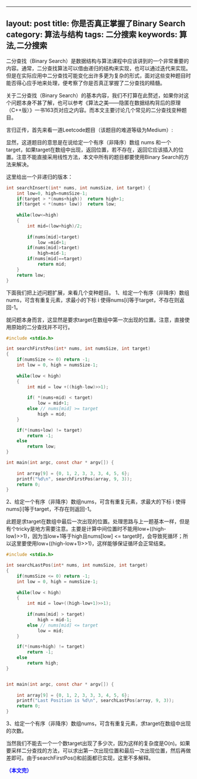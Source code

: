 
---
layout: post
title: 你是否真正掌握了Binary Search
category: 算法与结构
tags: 二分搜索
keywords: 算法,二分搜索
---


二分查找（Binary Search）是数据结构与算法课程中应该讲到的一个非常重要的内容。通常，二分查找算法可以借由递归的结构来实现，也可以通过迭代来实现。但是在实际应用中二分查找可能变化出许多更为复杂的形式，面对这些变种题目时能否得心应手地来处理，便考察了你是否真正掌握了二分查找的精髓。

关于二分查找（Binary Search）的基本内容，我们不打算在此赘述，如果你对这个问题本身不甚了解，也可以参考《算法之美——隐匿在数据结构背后的原理（C++版）》一书163页对应之内容。而本文主要讨论几个常见的二分查找变种题目。

言归正传，首先来看一道Leetcode题目（该题目的难道等级为Medium）:

显然，这道题目的意思是在说给定一个有序（非降序）数组 nums 和一个 target，如果target在数组中出现，返回位置，若不存在，返回它应该插入的位置。注意不能直接采用线性方法，本文中所有的题目都要使用Binary Search的方法来解决。

这里给出一个非递归的版本：

```c
int searchInsert(int* nums, int numsSize, int target) {
    int low=0, high=numsSize-1;
    if(target > *(nums+high))  return high+1;  
    if(target < *(nums+ low))  return low; 
    
    while(low<=high)
    {
        int mid=(low+high)/2;
        
        if(nums[mid]<target)
            low =mid+1;    
        if(nums[mid]>target)    
            high=mid-1;
        if(nums[mid]==target)    
            return mid; 
    }
    return low;
}
```

下面我们把上述问题扩展，来看几个变种题目。
1、给定一个有序（非降序）数组 nums，可含有重复元素，求最小的下标 i 使得nums[i]等于target，不存在则返回-1。

就问题本身而言，这显然是要求target在数组中第一次出现的位置。注意，直接使用原始的二分查找并不可行。

```c
#include <stdio.h>

int searchFirstPos(int* nums, int numsSize, int target)
{
    if(numsSize <= 0) return -1;
    int low = 0, high = numsSize-1;
    
    while(low < high)
    {
        int mid = low +((high-low)>>1);
        
        if( *(nums+mid) < target)
            low = mid+1;
        else // nums[mid] >= target
            high = mid;
    }

    if(*(nums+low) != target)
        return -1;
    else
        return low;
}

int main(int argc, const char * argv[]) {
    
    int array[9] = {0, 1, 2, 3, 3, 3, 4, 5, 6};
    printf("%d\n", searchFirstPos(array, 9, 3));
    return 0;
}
```

2、给定一个有序（非降序）数组nums，可含有重复元素，求最大的下标 i 使得nums[i]等于target，不存在则返回-1。

此题是求target在数组中最后一次出现的位置。处理思路与上一题基本一样，但是有个tricky是地方需要注意。主要是计算中间位置时不能用low+((high-low)>>1)，因为当low+1等于high且nums[low] <= target时，会导致死循环；所以这里要使用low+((high-low+1)>>1)，这样能够保证循环会正常结束。

```c
#include <stdio.h>

int searchLastPos(int* nums, int numsSize, int target)
{
    if(numsSize <= 0) return -1;
    int low = 0, high = numsSize-1;
    
    while(low < high)
    {
        int mid = low+((high-low+1)>>1);
        
        if(nums[mid] > target)
            high = mid-1;
        else // nums[mid] <= target
            low = mid;
    }

    if(*(nums+high) != target)
        return -1;
    else
        return high;
}


int main(int argc, const char * argv[]) {
    
    int array[9] = {0, 1, 2, 3, 3, 3, 4, 5, 6};
    printf("Last Position is %d\n", searchLastPos(array, 9, 3));
    return 0;
}
```

3、给定一个有序（非降序）数组nums，可含有重复元素，求target在数组中出现的次数。

当然我们不能去一个一个数target出现了多少次，因为这样的复杂度是O(n)。如果要采样二分查找的方法，可以求出第一次出现位置和最后一次出现位置，然后再做差即可。由于searchFirstPos()和前面都已实现，这里不多解释。



<span style="color:blue">**（本文完）**</span>
